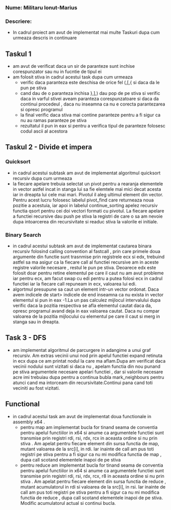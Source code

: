 ### Nume: Militaru Ionut-Marius

### Descriere:

* In cadrul proiect am avut de implementat mai multe Taskuri
dupa cum urmeaza descris in continuare

## Taskul 1 
* am avut de verificat daca un sir de paranteze sunt inchise corespunzator
sau nu in fucntie de tipul ei
* am folosit stiva in cadrul acestui task dupa cum urmeaza
    - verific daca paranteza este deschisa de orice fel (,[,{ si daca
    da le pun pe stiva
    - cand dau de o paranteza inchisa },],) dau pop de pe stiva si verific
    daca in varful stivei aveam paranteza corespunzatoare si daca da continui
    procedeul , daca nu inseamna ca nu e corecta parantezarea si opresc 
    programul
    - la final verific daca stiva mai contine paranteze pentru a fi sigur
    ca nu au ramas paranteze pe stiva
    - rezultatul il pun in eax si pentru a verifica tipul de paranteze
    folosesc codul ascii al acestora

## Taskul 2 - Divide et impera

### Quicksort

* in cadrul acestui subtask am avut de implementat algoritmul quicksort 
recursiv dupa cum urmeaza
* la fiecare apelare trebuia selectat un pivot pentru a rearanja elementele
in vector astfel incat in stanga lui sa fie elemtele mai mici decat acesta iar
in dreapta lui cele mai mari. Pivotul il aleg ultimul element din vector. 
Pentru acest lucru folosesc labelul pivot_find care returneaza noua pozitie 
a acestuia, iar apoi in labelul continue_sorting apelez recursiv functia 
qsort pentru cei doi vectori formati cu pivotul. 
La fiecare apelare a functiei recursive dau push pe stiva 
la registri de care o sa am nevoie dupa intoarcerea din recursivitate 
si readuc stiva la valorile ei initiale.

### Binary Search

* in cadrul acestui subtask am avut de implementat cautarea binara recursiv 
folosind calling convention al fastcall , prin care primele doua argumente
din functie sunt trasnmise prin registrele ecx si edx, trebuind astfel sa ma asigur
ca la fiecare call al functiei recursive am in aceste registre valorile necesare , 
restul le pun pe stiva. Deoarece edx este folosit doar pentru retine elementul pe 
care il caut nu am avut probleme iar pentru ecx, am facut swap cu edi pentru a putea 
folosi ecx in cadrul functiei iar la fiecare call repuneam in ecx, valoarea lui edi.
* algortmul presupune sa caut un element intr-un vector ordonat.
Daca avem indicele de start> indicele de end inseamna ca nu exista in vector 
elementul si pun in eax -1.La un pas calculez mijlocul intervalului dupa 
verific daca la pozitia respectiva se afla elementul cautat daca da, opresc 
programul avand deja in eax valoarea cautat. Daca nu compar valoarea de la 
pozitia mijlocului cu elementul pe care il caut si merg in stanga sau in dreapta.

## Task 3 - DFS 

* am implementat algoritmul de parcurgere in adangime a unui graf recursiv. 
Am extras vecinii unui nod prin apelul functiei expand retinuta in ecx dupa 
ce am printat nodul la care ma aflam.Dupa am verificat daca vecinii nodului 
sunt vizitati si daca nu , apelam functia din nou punand pe stiva argumentele 
necesare apelari functiei , dar si valorile necesare acre imi trebuiau dupa 
pentru a continua bubla mark_neighbours pentru atunci cand ma intorceam din 
recursivitate.Continui pana cand toti veciniti au fost vizitati.

## Functional

* in cadrul acestui task am avut de implementat doua functionale in assembly x64 .
    - pentru map am implementat bucla for tinand seama de conventia pentru 
    apelul functiilor in x64 si anume ca argumentele functiei sunt transmise 
    prin registri rdi, rsi, rdx, rcx in aceasta ordine si nu prin stiva . 
    Am apelat pentru fiecare element din sursa functia de map, 
    mutant valoarea de la src[i], in rdi. Iar inainte de call am pus 
    toti registri pe stiva pentru a fi sigur ca nu mi modifica functia 
    de map , dupa call scotand elementele inapoi de pe stiva
    - pentru reduce am implementat bucla for tinand seama de conventia 
    pentru apelul functiilor in x64 si anume ca argumentele functiei sunt 
    transmise prin registri rdi, rsi, rdx, rcx, r8 in aceasta ordine si nu 
    prin stiva . Am apelat pentru fiecare element din sursa functia de 
    reduce , mutant acumulatorul in rdi si  valoarea de la src[i], in rsi. 
    Iar inainte de call am pus toti registri pe stiva pentru a fi sigur 
    ca nu mi modifica functia de reduce , dupa call scotand elementele 
    inapoi de pe stiva. Modific acumulatorul actual si continui bucla.
